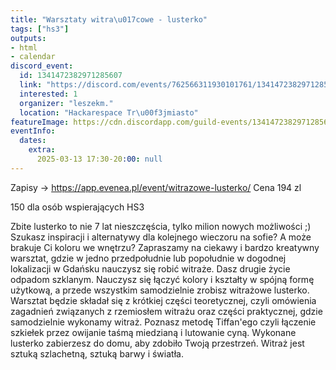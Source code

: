 ```yaml
---
title: "Warsztaty witra\u017cowe - lusterko"
tags: ["hs3"]
outputs:
- html
- calendar
discord_event:
  id: 1341472382971285607
  link: "https://discord.com/events/762566311930101761/1341472382971285607"
  interested: 1
  organizer: "leszekm."
  location: "Hackarespace Tr\u00f3jmiasto"
featureImage: https://cdn.discordapp.com/guild-events/1341472382971285607/36da784f8fefb5d477c3c376983abe06.png?size=1024
eventInfo:
  dates:
    extra:
      2025-03-13 17:30-20:00: null
---
```

Zapisy -> https://app.evenea.pl/event/witrazowe-lusterko/ 
Cena 194 zl
  
150 dla osób wspierających HS3

Zbite lusterko to nie 7 lat nieszczęścia, tylko milion nowych możliwości ;) Szukasz inspiracji i alternatywy dla kolejnego wieczoru na sofie? A może brakuje Ci koloru we wnętrzu? Zapraszamy na ciekawy i bardzo kreatywny warsztat, gdzie w jedno przedpołudnie lub popołudnie w dogodnej lokalizacji w Gdańsku nauczysz się robić witraże. Dasz drugie życie odpadom szklanym. Nauczysz się łączyć kolory i kształty w spójną formę użytkową, a przede wszystkim samodzielnie zrobisz witrażowe lusterko. Warsztat będzie składał się z krótkiej części teoretycznej, czyli omówienia zagadnień związanych z rzemiosłem witrażu oraz części praktycznej, gdzie samodzielnie wykonamy witraż. Poznasz metodę Tiffan'ego czyli łączenie szkiełek przez owijanie taśmą miedzianą i lutowanie cyną. Wykonane lusterko zabierzesz do domu, aby zdobiło Twoją przestrzeń. Witraż jest sztuką szlachetną, sztuką barwy i światła.
